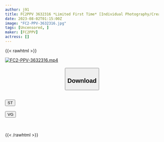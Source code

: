 ```yaml
---
author: j91
title: FC2PPV 3632316 *Limited First Time* [Individual Photography/Creampie] Returnee From Vietnam, Yui (18) Pure White Ao Dai Looks Too Good I Had Raw Sex With A Woman [cen]
date: 2023-08-02T01:15:00Z
image: "FC2-PPV-3632316.jpg"
tags: [Uncensored, ]
maker: [FC2PPV]
actress: []
---
```



{{< rawhtml >}}

<div class="video" data-videoid="9pZbRW8OX7f9Ke">
    <a href="javascript:;">
        <img src="https://my.j91.asia/posts/FC2-PPV-3632316/FC2-PPV-3632316.jpg" width="WIDTH" height="HEIGHT" alt="FC2-PPV-3632316.mp4" loading="lazy">
    </a>
</div>

<script type="text/javascript" src="https://j91.asia/asset/on-demand-st.js"></script>

<br>
  <link rel="stylesheet" href="https://j91.asia/asset/bs5.css">
  
  <center>
  <button class="btn btn-primary" type="button" data-bs-toggle="collapse" data-bs-target=".multi-collapse" aria-expanded="false" aria-controls="multiCollapseExample1 multiCollapseExample2"><h2>Download</h2></button></center>
</p>
<div class="row">
  <div class="col">
    <div class="collapse multi-collapse" id="multiCollapseExample1">
      <div class="card card-body">
	      	      <br>
<div class="buttons">  
<a href="https://streamtape.to/v/9pZbRW8OX7f9Ke"><button class="btn-hover color-3"><i class="fa fa-download"></i> ST</button></a></div>
    </div>
  </div>
</div>
  <div class="col">
    <div class="collapse multi-collapse" id="multiCollapseExample2">
      <div class="card card-body">
	      <br>
<div class="buttons">
    <a href="https://vgembed.com/v/dNjgOlAZWq59Wn1"><button class="btn-hover color-9"><i class="fa fa-download"></i> VG</button></a></div>
<br><br>
      </div>
    </div>
  </div>
</div>

{{< /rawhtml >}}